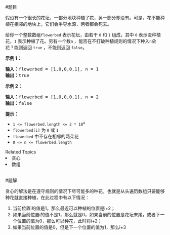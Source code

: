 #题目

<p>假设有一个很长的花坛，一部分地块种植了花，另一部分却没有。可是，花不能种植在相邻的地块上，它们会争夺水源，两者都会死去。</p>

<p>给你一个整数数组<code>flowerbed</code> 表示花坛，由若干 <code>0</code> 和 <code>1</code> 组成，其中 <code>0</code> 表示没种植花，<code>1</code> 表示种植了花。另有一个数<code>n</code><strong> </strong>，能否在不打破种植规则的情况下种入<code>n</code><strong></strong>朵花？能则返回 <code>true</code> ，不能则返回 <code>false</code>。</p>

<p><strong>示例 1：</strong></p>

<pre>
<strong>输入：</strong>flowerbed = [1,0,0,0,1], n = 1
<strong>输出：</strong>true
</pre>

<p><strong>示例 2：</strong></p>

<pre>
<strong>输入：</strong>flowerbed = [1,0,0,0,1], n = 2
<strong>输出：</strong>false
</pre>

<p><strong>提示：</strong></p>

<ul>
	<li><code>1 <= flowerbed.length <= 2 * 10<sup>4</sup></code></li>
	<li><code>flowerbed[i]</code> 为 <code>0</code> 或 <code>1</code></li>
	<li><code>flowerbed</code> 中不存在相邻的两朵花</li>
	<li><code>0 <= n <= flowerbed.length</code></li>
</ul>
<div><div>Related Topics</div><div><li>贪心</li><li>数组</li></div></div><br><div></div>

#题解

贪心的解法是在遵守规则的情况下尽可能多的种花，也就是从头遍历数组只要能够种花就直接种植，在此过程中有以下情况：  
1. 当前位置i的值是1，那么最近可以种植的位置是i+2；
2. 如果当前位置i的值不是1，那么就是0，如果当前的位置是花坛末尾，或者下一个位置的值为0，那么可以种花，此时将i+2；
3. 如果当前位置的值是0，但是下一个位置的值为1，那么i+3